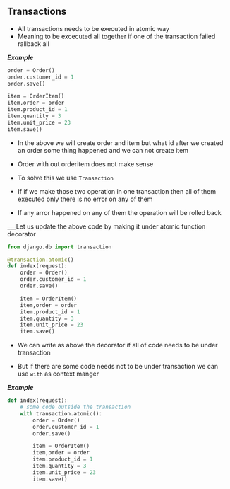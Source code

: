 ## Transactions

- All transactions needs to be executed in atomic way
- Meaning to be excecuted all together if one of the transaction failed rallback all

___Example___
```python
order = Order()
order.customer_id = 1
order.save()

item = OrderItem()
item,order = order
item.product_id = 1
item.quantity = 3
item.unit_price = 23
item.save()

```
- In the above we will create order and item but what id after we created an order some thing happened and we can not create item

- Order with out orderitem does not make sense

- To solve this we use `Transaction`
- If if we make those two operation in one transaction then all of them executed only there is no error on any of them 
- If any arror happened on any of them the operation will be rolled back

___Let us update the above code by making it under atomic function decorator

```python
from django.db import transaction

@transaction.atomic()
def index(request):
    order = Order()
    order.customer_id = 1
    order.save()

    item = OrderItem()
    item,order = order
    item.product_id = 1
    item.quantity = 3
    item.unit_price = 23
    item.save()

```
- We can write as above the decorator if all of code needs to be under transaction

- But if there are some code needs not to be under transaction we can use `with` as context manger

___Example___

```python
def index(request):
    # some code outside the transaction
    with transaction.atomic():
        order = Order()
        order.customer_id = 1
        order.save()

        item = OrderItem()
        item,order = order
        item.product_id = 1
        item.quantity = 3
        item.unit_price = 23
        item.save()

```

